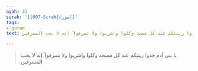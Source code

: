 ```yaml
---
ayah: 31
surah: '[[007-Surah|سورة]]'
tags:
- quran
text: يا بني آدم خذوا زينتكم عند كل مسجد وكلوا واشربوا ولا تسرفوا ۚ إنه لا يحب المسرفين

---
```

> يا بني آدم خذوا زينتكم عند كل مسجد وكلوا واشربوا ولا تسرفوا ۚ إنه لا يحب المسرفين
